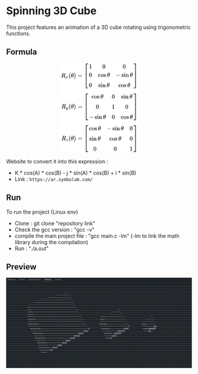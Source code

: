 # Spinning 3D Cube

This project features an animation of a 3D cube rotating using trigonometric functions.

## Formula 
<p align="center"><img src="./Formula.png"/></p>

Website to convert it into this expression : 
- K * cos(A) * cos(B) - j * sin(A) * cos(B) + i * sin(B)
- Link : ```https://ar.symbolab.com/```

## Run

To run the project (Linux env)
- Clone : git clone "repository link"
- Check the gcc version : "gcc -v"
- compile the main project file : "gcc main.c -lm" (-lm to link the math library during the compilation)
- Run : "./a.out"

## Preview 
<p align="center"><img src="./preview.png"/></p>


